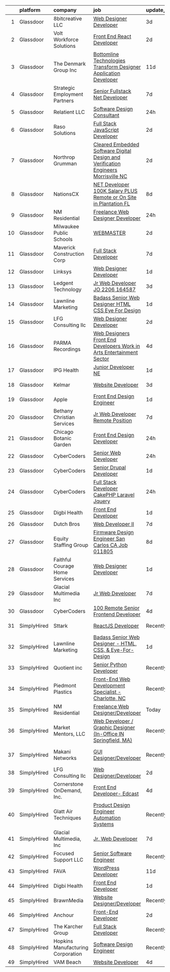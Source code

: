 

|    | platform    | company                           | job                                                                                                                                                                                                                                                                                                                                                                                                                                                                                                                                                                                                                                                                                                                                                                                                                                                                                                                                                                                                                                                                                                                                                                                                                                                                                                                                                                                                                               | update_time   | location            |
|---:|:------------|:----------------------------------|:----------------------------------------------------------------------------------------------------------------------------------------------------------------------------------------------------------------------------------------------------------------------------------------------------------------------------------------------------------------------------------------------------------------------------------------------------------------------------------------------------------------------------------------------------------------------------------------------------------------------------------------------------------------------------------------------------------------------------------------------------------------------------------------------------------------------------------------------------------------------------------------------------------------------------------------------------------------------------------------------------------------------------------------------------------------------------------------------------------------------------------------------------------------------------------------------------------------------------------------------------------------------------------------------------------------------------------------------------------------------------------------------------------------------------------|:--------------|:--------------------|
|  1 | Glassdoor   | 8bitcreative  LLC                 | [Web Designer Developer](https://www.glassdoor.com/partner/jobListing.htm?pos=102&ao=1110586&s=58&guid=000001817594f0af8b2a555d4ddc2342&src=GD_JOB_AD&t=SR&vt=w&ea=1&cs=1_b0f290c8&cb=1655535104528&jobListingId=1007940612302&cpc=9FE5D8D7282D4400&jrtk=3-0-1g5qp9s6nh7ju801-1g5qp9s723c3b000-3a91fe73578bfe32--6NYlbfkN0DUopTza8mgHBODVgXoaTVIBmD97acycYylDsCol1Z8ncl2IreNVul9mPEQqWn9Odk9kZYC3jFJyB3_K-edYHLC_0f0TZnF2qEAs--ywq01mcPGZmk6AD_5KB8ukD6sFFKjmLUfQ870BAeGUyk4ynUuz2_MlEAPq2Yxm0mBXarmvJTHjYupUpfPKd196EmaVJjZykiEz-UOUvtTgnwO1Zg0VMJHe9jMP9qWuR0CaG8uBuzWjJeL-Aa_G0dnzr2T77K-FXyR5duSMc0A9csBOseUKXJZW_MAu7Ao7wmfr_KEIRzFw5jBPCwFxgQy4eIpNR8Oa_jsU9Se_54GwlsEHmPWH7R_NIWEc6ZusoQ9dlvKIctqck0-7atXBSbb3_-nyFUt92P1lys57pP4HHhHdivmyp_OrvuaJKClUDgNY5xTKkXnGFTcVriFmGJV7b4CNfa0xTHQ0006LAU4GtUux98pY2Fv_F1dX_z1Eq4pi2lJ3g2aqLP-ZSekFwby6IZWzbYWyA3xf4jKEw%3D%3D)                                                                                                                                                                                                                                                                                                                                                                                                                                                                                                                                                     | 3d            | Milwaukee, WI       |
|  2 | Glassdoor   | Volt Workforce Solutions          | [Front End React Developer](https://www.glassdoor.com/partner/jobListing.htm?pos=119&ao=1110586&s=58&guid=000001817594f0af8b2a555d4ddc2342&src=GD_JOB_AD&t=SR&vt=w&ea=1&cs=1_788122e2&cb=1655535104531&jobListingId=1007942309931&cpc=C4A69CCDBB3B9599&jrtk=3-0-1g5qp9s6nh7ju801-1g5qp9s723c3b000-f7132016fceee990--6NYlbfkN0Dw5YS5k2p9urruc14icYN1MKKvJIN3Kd2XbyQRMSdz9Vq1-T5-D1XBTngNFaA8imZy6e7qrFJdDxYFXRiuxphFhTrTIQDCr3QdI2jpohisFESK66OoAH7W8ymNhr8viQpXSAur8TV7oT59kQ2DdKAEJ5oI4MrTv669jaUD1SasWM0NEoTs1t_PUDx7L_JwQmcIF-98gP3X4HmSLN37fxs4VNgTBw1_xuzKXRJcc5_32Lv-nhbqQAAcJEuXldrhq4xiQKZ71rZ0MXBgZsqScLoZcSroJxqrRtJwfJo25b7FphE6WfaBjPYjahhKHAT101uoGQD6sLARGgAMlVbS_sMWS4IU4zb4fl_VohAJQX1JSEltT3blYsO8IOr3UnHPcNHOzmyKQ3ZZVNYY9lrXCs5AfFEKjz87u9ExyOmrDZ_XrMcqhp4c0MBQgYQVDjlKzb9H_b8cRnDOFOJwFrj61Cl6l1uErDeROOPavTuXxxlZLe2nSUbqWzg8QDfegwHx1u3L65ch_-I6--Eg-v0l6VY0U0E61P04wd2fgx9rg02AagVFqYb0Ixs2cPTts6jP4IA%3D)                                                                                                                                                                                                                                                                                                                                                                                                                                                                                                | 2d            | Bothell, WA         |
|  3 | Glassdoor   | The Denmark Group  Inc            | [ Bottomline Technologies Transform Designer Application Developer ](https://www.glassdoor.com/partner/jobListing.htm?pos=101&ao=1110586&s=58&guid=000001817594f0af8b2a555d4ddc2342&src=GD_JOB_AD&t=SR&vt=w&ea=1&cs=1_7dea6598&cb=1655535104528&jobListingId=1007920677812&cpc=70E6D4E49C80165A&jrtk=3-0-1g5qp9s6nh7ju801-1g5qp9s723c3b000-c9509fc5d067a275--6NYlbfkN0CnvnrZV6i1JGX1yqycrBVKxG_QbmFGo1hJvaAPDrdCVTET5rWUgFWpZGgoZc06_HNnY7hdT5y1kDU_dzPnswIN34pdZNgNK1ilmmQcF4UlgBkJtOJXqS4SHehDpnMOgd-7-BM4x5-4Lwr_f_7lGtzLgqaA8CJxUoK7HXFt460O2Himc83l5I4fCMyIzzRDPz2lhP_Mg4N8KKy_0Ne6d92-pCp4ifjpM86-KjbtGB2Je73fP8oDgx0vw9KvTJ8BXIyow_6BV5TDFwcB4LH03ic950dd1xGnaNB88XquzHZzPuGkTW4-oNeaTUfd5FnF45OPqf7f3hgJnTRrqT2RPyvLbi-NvPzmega7HM__LA5i_YMLNVLPU0-_OXe3tbZ6SmFXwk5bi2fJk-xlOc8DFcTnV7e5mxjR4XVDH3ZqJXUNARTY3b9JzEnaYU-xFqa3ft_HQs41DIEIz6E1SuFLthewIE6l1ri9YsfIjmO9A-CGs5oFXg0uKHJoKsyeyTsP5epi3jzs3c0juN8KFlaVvzecOvtqjjb4PG6iF9lqIWXdhba3j6j7P58MGNBMOKOzcRw%3D)                                                                                                                                                                                                                                                                                                                                                                                                                                                       | 11d           | Remote              |
|  4 | Glassdoor   | Strategic Employment Partners     | [Senior Fullstack  Net Developer](https://www.glassdoor.com/partner/jobListing.htm?pos=108&ao=1110586&s=58&guid=000001817594f0af8b2a555d4ddc2342&src=GD_JOB_AD&t=SR&vt=w&ea=1&cs=1_808901b3&cb=1655535104529&jobListingId=1007932109580&cpc=853DEF62E69EE75B&jrtk=3-0-1g5qp9s6nh7ju801-1g5qp9s723c3b000-c36782258eef7748--6NYlbfkN0B-fTUegnOdPWDV05CiIhIi2qlOzw6WOcAKK9Y9LqNfmuNY1A0kBHRpIHZer5Lsr2yEesuItmG4PiDoSmT_VkB0aWsBn2slRN5kOozmjS22nImROoQhkqM0yypWkb0taiFb8wGj2fUjOELNGaFJGINIkPttTpA4Nq0jC8SlLH8GaBR153ZAwRg3zUtKKOxqOfIi9DXiXFeTRN0GMx0-8JvdvyxrMADRc0AImjtqcGYcZCxT0pUgX4sen9mRbvlUnL2vWI7-okDVcCngGvgcDckQ-RWP_sZthwmkLHm_sNw133QKaOmdyTqclJj0WR3UC7r0uN0kGfgvi3RUKsWFIx5w2riI4ZDZxvpfvEBPpoka69KVy0oiZWhUfxzO9VXsCIGf8lyEYRdhRIw4IAy2TYjvd5Kq1rME-Ssegf6b25cYB_9sR4cqmKmTyONbm03kAqlW-EtqfKNkancpC8k9Xvc9NYvm1LBfma4_p3go2Hi5Gsn8pn_3---JhmckxNEtnhwgHfsx-OwTiJ2UcGYElyQC)                                                                                                                                                                                                                                                                                                                                                                                                                                                                                                                                        | 7d            | Remote              |
|  5 | Glassdoor   | Relatient LLC                     | [Software Design Consultant](https://www.glassdoor.com/partner/jobListing.htm?pos=114&ao=1110586&s=58&guid=000001817594f0af8b2a555d4ddc2342&src=GD_JOB_AD&t=SR&vt=w&cs=1_66282a8e&cb=1655535104530&jobListingId=1007947534138&cpc=C19BE7EA145E205E&jrtk=3-0-1g5qp9s6nh7ju801-1g5qp9s723c3b000-e3ed5ad4fe6015e1--6NYlbfkN0D0ff9e8Lfwlpl5zGbQmpn59AL71QmFd7VKOAnfyjZzp5sdngV8WPgYe0dov1m7Y2m7K2VqkiNoegHZNZj6lMkQeAQsIw25GMBTc6-G7qAWcCbu96nbKyKtkznXdG6mvkiw3pWlSFW6nwlkzO0-cNDOiOWhsY8T85mnwnlZZrTplYuIc9NfnXEgSR1oB1XWTGuXAKRxfi2q8cEuYu17WkU2Kau_ZKdyd34gQ9eS03Ku5h5gcbwi1b3olkT8wipehzZEowlj9ef9-NTlB9bIiNMNY6gsIf3jFP4vIbMj-zN95Teilyr6mQTrQqmgNbIYOVYSsHKMgBw7PBptX9wS0Dbaf8eYyuE5AhqFMjtph-zkk4r9pqrTDk0I8fZByW1-E-7Hq_A0gKNuMTN52zTMPi75_mQh2ooL5-bHOVZUiwxuSWFWEcO9QefBJBYXCvd4IN3Oln3hXJhvhD8HgPYNatD1D1zkqwUT1Ohx8ebZHWDJtg%3D%3D)                                                                                                                                                                                                                                                                                                                                                                                                                                                                                                                                                                                      | 24h           | Atlanta, GA         |
|  6 | Glassdoor   | Raso Solutions                    | [Full Stack JavaScript Developer](https://www.glassdoor.com/partner/jobListing.htm?pos=113&ao=1110586&s=58&guid=000001817594f0af8b2a555d4ddc2342&src=GD_JOB_AD&t=SR&vt=w&ea=1&cs=1_25d30c43&cb=1655535104530&jobListingId=1007943422827&cpc=155EB9D5185558AF&jrtk=3-0-1g5qp9s6nh7ju801-1g5qp9s723c3b000-6a006b8bd4a59524--6NYlbfkN0CGJD2KOpOLSW0rFti_-xCM211qrXVOP9zt3rlEeps0AakStsJGoO5hJkVqViOIyJ3SjOBfCMVCOYxckSnnMrJ9eCGN8teZECS0Jis9w7O_qucFLPFvSFX0iYOyCUHplK2GF9Hg6KlObtkY27rl-3n3P-qGngOtn-woUl1UjzRtHwVGyWEx605EW3bTDtseNoQN3oLCeOd0QKn1gQliMtDddvoUeAS3hOeIwQ0crbKIhc305TQ7yI17ds7lEKvntwiEOQ2-xXPqhkmmOOW4aoi_LWOSOrEL03RGTlxT3RJA3w_xv8TlgiJUQFCNTBnJAui24QiP_TLTc4YcoUak0oqTkH3IFl11atWYVxQs6-lrWR1l3ecms-oMrTgk3FIaL9BLmtnSQd6CoQnPV51036o1vRXZlYRt5SkU0QkPWsK-P7hAiPxz12mUiL0xrnXK0YCZTPDDhHcxQVk_1ZCotHbPueVQrCqKubJt2nLNwUw10spbonW4X_shB8CljtiwVl3TLvr7m5qSXw%3D%3D)                                                                                                                                                                                                                                                                                                                                                                                                                                                                                                                                            | 2d            | Remote              |
|  7 | Glassdoor   | Northrop Grumman                  | [Cleared Embedded Software  Digital Design and Verification Engineers  Morrisville  NC](https://www.glassdoor.com/partner/jobListing.htm?pos=109&ao=1110586&s=58&guid=000001817594f0af8b2a555d4ddc2342&src=GD_JOB_AD&t=SR&vt=w&cs=1_7146be27&cb=1655535104529&jobListingId=1007942055190&cpc=A65DF3A704A48F9B&jrtk=3-0-1g5qp9s6nh7ju801-1g5qp9s723c3b000-582ac9d82ff18265--6NYlbfkN0DPf8Tf_oakpB62WadId2dzQiWExtALTi0lpCM--zHBL1trAzPQuAwgyDf_-NiZch10Khgou8-CuwcJvn_Ys6Iw35mHkepRGmbuF75BSX0PZH1QF7ZtU1c1w4ycNf-Ci0CqU3mIean00PODGjFKm043wpnT1S0XIzbzWDPreJP1KvV1HNj5-OjXJO51-uTOIDktkXYSuyHLAID_6lKbGURQo0esPTce3cwyo-SRnpygbziGAYoRbmexiaO6GfmSImigykYtQh7uQywmGHyp8lRnYxvuY7i5aYPlSq-Rsd_FnOmkaarx9wGKbOkUFrI0AKNi0DjjdRcK3Nw5t-3qR4MHpZkOXdZsrgh4oyGt2nTRdy6iSQkhgH-otekTg72QG-W-LJ6jVo03qcn0ZUTtg_WuGResCq7nGIS3GQxezp7KPms8knoQ4CmH-EdQbYZQ5bngKVkX32_0_kPS-gUxgw4IWzzPV5iTSK4tsTg9QxjlDraldmB-lPHRwAuyTJz4UEQW4nDaJ0_2YJjSab-Ep78Y7B3zQM6oYes0QpvQekqVHcZkK0db5Tt40Lp-gbOq9EA16b_XvayTUajD1ydgqSTiJ9x1BzUHg_yESigg-idJ5VpIB99OK2gFynRyaGiq8nJdNmWyrwhPRDOJ9SKvUw4Czwpd61xQwZ8RjYV74TEUF1jZtu_WAD4HK7Af5en1cpPVL7-xYeFp9EqYLvfEtuvpz2C1kVWxROhsNH1auio6F3QE1Ln2nKnTXKT9M06DvJou1DJIKZQ28ZLLAOZsA2J8_v7ILQsk8vcmmTk5y97NPOxNPAR6h_oZBlhtCcr_aYB_M1RFpGGCrpMLG26mA4eR9bPJG6JB1vPtu2gYVqZW6auT4UjsiUfyv-Xw6cvM23Wm0Tjx9t3_q3uMkSQDdbZCefTNG7gkyWY%3D)                                                                         | 2d            | Morrisville, NC     |
|  8 | Glassdoor   | NationsCX                         | [ NET Developer   100K Salary PLUS   Remote or On Site in Plantation  FL](https://www.glassdoor.com/partner/jobListing.htm?pos=106&ao=1110586&s=58&guid=000001817594f0af8b2a555d4ddc2342&src=GD_JOB_AD&t=SR&vt=w&ea=1&cs=1_9a3fd25c&cb=1655535104529&jobListingId=1007929127742&cpc=59DEFF8D475298C3&jrtk=3-0-1g5qp9s6nh7ju801-1g5qp9s723c3b000-88bb76b369d2f1e2--6NYlbfkN0DKnvRsy2n1DsT8ThRSlScr0tDLMobtWYrLF43i7n0zcRp4XdWVtD7KO7MkJ5J5htDnOOTHSwC-aNpQ0A7f00UXCr2ZfxNxR8yya8DoaFbB0MeFZdTThfM1Qw379n_u3Q1K7jCoSEyU0IG7d3CVJ_UxosDtDQROL3ojJ3cm3Xx8WB7Mr-ycfSTqmKGLvibBUT_C2aN7GDf33f_YTkZMMejvP4U1twnYxqmDvV65e4xcvgc672mUUYyPsWTEs__Q6ZjWhO4EKfaxKMbCdD7rTcCcOykVY4IbN-gcBN3CadYHPiQI3O77TUyRthWao5aiihVzqnlFVHf38eA7lmJf_sGgPUXE0D9MRRy7Jzplc9kk4S_CHW5XCNeU9ZoTFFMWH8Z5Whbusb-8KAt4H3fRYgPdmmMapF9R08MQztWf58FkgT9KO_YAH2dxPDRwEo0gOio_n7Sd3_RAEQ_HSW3v5Q_3pvAuHrgEgRwHTUlLAEKzVmAZpekD87fxzKHH0ZLlkcgHg1MXTfORnJ6YQTnriIqgnh8RZ88hd1LGrgk4_iNpBuI703epLVEa)                                                                                                                                                                                                                                                                                                                                                                                                                                                                | 8d            | Fort Lauderdale, FL |
|  9 | Glassdoor   | NM Residential                    | [Freelance Web Designer Developer](https://www.glassdoor.com/partner/jobListing.htm?pos=129&ao=1136043&s=58&guid=000001817594f0af8b2a555d4ddc2342&src=GD_JOB_AD&t=SR&vt=w&ea=1&cs=1_b1ba99ee&cb=1655535104531&jobListingId=1007947648626&jrtk=3-0-1g5qp9s6nh7ju801-1g5qp9s723c3b000-4493382817f89014-)                                                                                                                                                                                                                                                                                                                                                                                                                                                                                                                                                                                                                                                                                                                                                                                                                                                                                                                                                                                                                                                                                                                            | 24h           | Maitland, FL        |
| 10 | Glassdoor   | Milwaukee Public Schools          | [WEBMASTER](https://www.glassdoor.com/partner/jobListing.htm?pos=104&ao=1110586&s=58&guid=000001817594f0af8b2a555d4ddc2342&src=GD_JOB_AD&t=SR&vt=w&ea=1&cs=1_44655831&cb=1655535104528&jobListingId=1007942084564&cpc=AF1E4A3695F490BE&jrtk=3-0-1g5qp9s6nh7ju801-1g5qp9s723c3b000-5d61ff3fe05136a3--6NYlbfkN0B-1gesSuP4SarRAYtgz5HkGKPGzFkAyh1NkcdlIWkJ0IQ6xtEMWVdlshU776-BTBj3nU9btpMWUoaNsywHB0RIRw0B37P4wRL10EWLZ0BQy0pHE0YryTPYqKE4VOX1ET6jcu7132SqrCavfvwQQLNb3y8LzVfY3xJIzCtqal3ZIOsTrY3RVOABlyDqP3KFVCoF4mE2DwmSf0bwoD80X41K7LKK2dYsePSfDdAdA24h38SuGiAzpFMRKORZdmlWaBQCcHuRvpvgz6qthWBTLOGn17pech_c9gw0cffQC9gYdxJV-qzl-SbW3sT2GqnO8X1dTe49rCFIem4b_Hlo8_6N7_PzaXPXacsygYJanAhj_hRAgRswf87wuslOHYLHVLC1W6RRAAy7GLPtqQYJM8UoOI2Pznl5Vf-_s6bCA0xLsykhclmppXIXRhVP8vQu9dvD2Eho6hPWHMbO0Y1ZblJq-IuqBUQkPxOKGCne8ZoSPOEJb1pIGWdXh7f7hZn-1nEmVvVFkuewAQ%3D%3D)                                                                                                                                                                                                                                                                                                                                                                                                                                                                                                                                                                  | 2d            | Milwaukee, WI       |
| 11 | Glassdoor   | Maverick Construction Corp        | [Full Stack Developer](https://www.glassdoor.com/partner/jobListing.htm?pos=120&ao=1110586&s=58&guid=000001817594f0af8b2a555d4ddc2342&src=GD_JOB_AD&t=SR&vt=w&ea=1&cs=1_70374a8d&cb=1655535104531&jobListingId=1007932141575&cpc=444700D72F2ECBCE&jrtk=3-0-1g5qp9s6nh7ju801-1g5qp9s723c3b000-72c2bee16e9352e1--6NYlbfkN0D0ff9e8Lfwlpl5zGbQmpn59AL71QmFd7VKOAnfyjZzp5sdngV8WPgYe0dov1m7Y2mtG0m7epzmwN1abjmbL7S9lLI1KGXxQH3XaZWvbxXHebUAGvfv4AoPFKPmdFP8KlC7lLdg-hEXPV6HWZUxNopoIraKk3Bz9JaEUCtDn6jMKKzyX1LyxZer0ah2BrrgU7I2hhZFcQOyz5ZOAfYsLoqijpEGLNPzDD9G_JmIgvDnNBl83Rmm7suNaBRGn5Gyh_GNwavHuQuekjdXzA_MIfLeCZlf74TBTyc1ZaM45LSWV-Z86yR7WV0LSB4MlQYTK4Wl8RnwZcFb3bhc24TT4M0Gh6JNBmPUNHOaPJDSNWVu83HoxQk7Hr91oGQwddI2F3v2DIfcFQiLwQTbC6kz4MHwTVlQMVNzMoYYVX_SwTde1_938yV5T18sOrU_C6huTAUCuvO59BaS-ZlGehQ3v-Q2qUF9JI0V1NjtBuIfd9xlwg%3D%3D)                                                                                                                                                                                                                                                                                                                                                                                                                                                                                                                                                                                       | 7d            | Boston, MA          |
| 12 | Glassdoor   | Linksys                           | [Web Designer Developer](https://www.glassdoor.com/partner/jobListing.htm?pos=126&ao=1136043&s=58&guid=000001817594f0af8b2a555d4ddc2342&src=GD_JOB_AD&t=SR&vt=w&ea=1&cs=1_cf2404d2&cb=1655535104531&jobListingId=1007944722898&jrtk=3-0-1g5qp9s6nh7ju801-1g5qp9s723c3b000-aee2d250a8054052-)                                                                                                                                                                                                                                                                                                                                                                                                                                                                                                                                                                                                                                                                                                                                                                                                                                                                                                                                                                                                                                                                                                                                      | 1d            | Remote              |
| 13 | Glassdoor   | Ledgent Technology                | [Jr  Web Developer  JO 2206 164587 ](https://www.glassdoor.com/partner/jobListing.htm?pos=112&ao=1110586&s=58&guid=000001817594f0af8b2a555d4ddc2342&src=GD_JOB_AD&t=SR&vt=w&cs=1_93432e8c&cb=1655535104529&jobListingId=1007939704161&cpc=FB7E4A1762AE5BEC&jrtk=3-0-1g5qp9s6nh7ju801-1g5qp9s723c3b000-145bcbc9936b2581--6NYlbfkN0BhfrGGbcblirJ0_oD-V1jJ9SBvie1turFDKTAe6KCgNxcglQf_GDNs19Mxti6n_Sqr68PVAOuRfGvAxdvY4X1GgZOVzAOcPqagn-QvrInoCr0rXs6oTdVqsy7xiRaPyg-nNViKaA5Gohx8wkhuPvDMhSlQaDvj8Nc8wzkCJhEn7byMr2EFbtrne4-cmeZbtXdcJpMSbI_OzoblwrOr_9mkm6Efsz99IyG9WdQd_4P6Rbl-d87ckGSUmQR8hKTPZPuRVXDxf7wJ_wI98cbfVBA4bZa8EvEPRDDfYRWgqVXo5wE-GGOB3lQt6jY4Kxy4QTv0EqEsNq3Jo6b7f0jvOCcXoowlFtvHhMoYQ2ktKinh0QTnBzF0iI1_pedZ2aCvd9pEfBihfcmzTxHFvo14U1_ECa-M3RnjumhJN5Woo_nJP0FK4rHhgPRHve4VZtMnIS-u5xs9PvqT8zIrxado99-fybr5Zxz62gBIGTuE-bsl9v5gagrouENQPeInKZCRVWe9Va38hDhkwIkXzJ9SrIYGl0azNxyszwiISFyfXLtJTOwTV963Wm55MsME_4cchE2oFgYfrc5PZSM47ThDYlY26wcqvt8jXiSh4e7kQqV6XMp0psi7YzQ4ytM2P4pGMRu7_B_fkj-Zow%3D%3D)                                                                                                                                                                                                                                                                                                                                                                                                              | 3d            | Sacramento, CA      |
| 14 | Glassdoor   | Lawnline Marketing                | [Badass Senior Web Designer   HTML  CSS    Eye For Design](https://www.glassdoor.com/partner/jobListing.htm?pos=105&ao=1110586&s=58&guid=000001817594f0af8b2a555d4ddc2342&src=GD_JOB_AD&t=SR&vt=w&ea=1&cs=1_bf8cf0e3&cb=1655535104529&jobListingId=1007945270122&cpc=6A22310A23505C64&jrtk=3-0-1g5qp9s6nh7ju801-1g5qp9s723c3b000-c11d92ba87d007d7--6NYlbfkN0CSgGTbSPgM0xpgWRkp5SRTexU57Zk_6_bZ18eqb9d2QPonl4wyxnYYzZzlQX1INA05EVULwZuD-rw-yad887exhHL80ZF-6sCv590OQr2cj3ZF3-pMXOqi0CfpHb4cS6sIfTWaJDnbeVN6g9oZH4Sc_gMnT8ZNkGUcR0rk47uFGVNZvWApXP8wh5IUZdNkTFi41Q0jc7Oq3nMBakxdPn_PczCP7rFoni-13F1GQfqe4egOT5LGLzGCakm-8XhOWQpKcPMYL3MEAU2oQZ6cjP2ms0tR2F8nUK18pHOl4QyyQy42Rf8AeS0EkHyQnf04NNQakjMnhq_AXPwh2GRAAfyNW2rqtEAVlYnb37Xty0-hSI6iWAyqA-LyOP_luLKZy8z5UbrtCK_LiB29t4SZ-J2DqKleXrYhff6Z4orSzot9qtYqHpHuHbPESozyrgjc1TcKl-vkPUpUX0pQVVC139G46fDEKGZa0RLJvkFkCBWp3hR1WneWr33zcaP116-jO10RDMe8VfgKbbZ-wN0i9dLKPVRi5U7oiys%3D)                                                                                                                                                                                                                                                                                                                                                                                                                                                                                                 | 1d            | Tampa, FL           |
| 15 | Glassdoor   | LFG Consulting llc                | [Web Designer Developer](https://www.glassdoor.com/partner/jobListing.htm?pos=130&ao=1136043&s=58&guid=000001817594f0af8b2a555d4ddc2342&src=GD_JOB_AD&t=SR&vt=w&ea=1&cs=1_8377d014&cb=1655535104531&jobListingId=1007943482242&jrtk=3-0-1g5qp9s6nh7ju801-1g5qp9s723c3b000-f4174e02a472b5df-)                                                                                                                                                                                                                                                                                                                                                                                                                                                                                                                                                                                                                                                                                                                                                                                                                                                                                                                                                                                                                                                                                                                                      | 2d            | Remote              |
| 16 | Glassdoor   | PARMA Recordings                  | [Web Designers Front End Developers   Work in Arts   Entertainment Sector](https://www.glassdoor.com/partner/jobListing.htm?pos=110&ao=1110586&s=58&guid=000001817594f0af8b2a555d4ddc2342&src=GD_JOB_AD&t=SR&vt=w&ea=1&cs=1_a03fd6a2&cb=1655535104530&jobListingId=1007936127371&cpc=2CAED5C921A5F994&jrtk=3-0-1g5qp9s6nh7ju801-1g5qp9s723c3b000-e9a97b03e154af19--6NYlbfkN0BMd6i3W3qmAtDke4ZitYLMBEMpVvOQU_aO9JUqgRRkg0YiWr3O3EY-kQ_OnwYZe1kEGbPykYfxN0SPjhNNf6ok3NSl-efremPdl_yE9Oxlai6wWmpYxgSooe-BCUgqWHH54-yszYlnQl4scJjmMMVq60-GBGS04NWaZxcJlVN02CRrUisv2CDACHWLvk34R4d_iUi2kAmYo4nEfINmOdSdJa7SdTWH2fXrCzWzBWHggA6F3cgRzRTeK3w1olbD1XtXnc65x_Igs-_3NIYtfVBc039d-UQDcgg5by0p_mZ8Z3vkWp7BtaSXInuHG2ysXCi9zgc6gnTbBJaW30t-4rEMRZDkf2FgGazxQl8aIfBGSSoouOgFgQJ8EfslZ0Sa8S8i-x5qbN6PlsqMDL4xAaHlzgV9VgbUiysJMyAkMHUhzxY-hIHXhVAA7nf7kg4HqluwjFIMxwIoAa1733q1Icaq5AqzVuNIhuAfPwqRwQe7iam3_EMyXAFpFzWoA57xyYSwzEMOdRtOSMwbXI9EuxvKfdxYO42A43QtDHoJu1iu7g%3D%3D)                                                                                                                                                                                                                                                                                                                                                                                                                                                                   | 4d            | Remote              |
| 17 | Glassdoor   | IPG Health                        | [Junior Developer NE](https://www.glassdoor.com/partner/jobListing.htm?pos=123&ao=1136043&s=58&guid=000001817594f0af8b2a555d4ddc2342&src=GD_JOB_AD&t=SR&vt=w&cs=1_7393d9b0&cb=1655535104531&jobListingId=1007945211791&jrtk=3-0-1g5qp9s6nh7ju801-1g5qp9s723c3b000-1e525ddce884e9dc-)                                                                                                                                                                                                                                                                                                                                                                                                                                                                                                                                                                                                                                                                                                                                                                                                                                                                                                                                                                                                                                                                                                                                              | 1d            | New York, NY        |
| 18 | Glassdoor   | Kelmar                            | [Website Developer](https://www.glassdoor.com/partner/jobListing.htm?pos=117&ao=1110586&s=58&guid=000001817594f0af8b2a555d4ddc2342&src=GD_JOB_AD&t=SR&vt=w&cs=1_384226f3&cb=1655535104530&jobListingId=1007938875686&cpc=42BEC95245890617&jrtk=3-0-1g5qp9s6nh7ju801-1g5qp9s723c3b000-1a7d5ec629fb9bfe--6NYlbfkN0D0ff9e8Lfwlpl5zGbQmpn59AL71QmFd7VKOAnfyjZzp5sdngV8WPgYe0dov1m7Y2maibeqyK0toNRlp5G7jomnf8vw1xHm-WpOOYBX3aPJBSYgwzTw_XT-W4it1MIeR9J-QpLgUgjdQeOfJwf2zo7En5EvH0pd14S6Oz5T8EV4RsWIZ_ukOVVTp8YcfC6LfF-J4d5A-JybbNhSTh1T42Dpcu5lES5U-1BCfamksazeHoVzY0DKw-WTO-q-h52-UIENkXRrv-Fy1OuHO49NPdgeor2iAfYspg47fcI5i2AsKFHk6HSs39Xr2fdvhNvsBc9dsdEcVY2dWOT44C5Py-r2ZIm1pzg2hTZtLkE6ZmdaabKuFRs5dLdkrFkuNcjS10lKCRI5vqLQtN2ACVT7hqPeLCLRxesR7-xHjKSIJ03dvlEpeaogmJihUeAW5kN6m4WglStSeBDvDazhz16M1ZikspKO_haTvRRmyhiUoOEGIg%3D%3D)                                                                                                                                                                                                                                                                                                                                                                                                                                                                                                                                                                                               | 3d            | Wakefield, MA       |
| 19 | Glassdoor   | Apple                             | [Front End Design Engineer](https://www.glassdoor.com/partner/jobListing.htm?pos=103&ao=1110586&s=58&guid=000001817594f0af8b2a555d4ddc2342&src=GD_JOB_AD&t=SR&vt=w&cs=1_34b05e08&cb=1655535104528&jobListingId=1007946396396&cpc=3DB599BF2F4828F0&jrtk=3-0-1g5qp9s6nh7ju801-1g5qp9s723c3b000-591b50aaa0ef500f--6NYlbfkN0BvKrLyj5gPmtZO9T8euul8TCxuuKNOtzRJOomxnwSEodTz2Bc-sPZlMlNbJQ5kKAseje3z4BsehEgfthFJ8o5-1EdyMPTR5oWHu7Hrm7P1zmxqsDowQ5AQNgyb4tFwcuCrJi678PHy2-64LACoPb5Pwn5AUwPsT24LQMicj-g1asR6Y_mZ-0jkbdqrr5brLQbnez9A4TryfmQITxsbaZQmOH9KRH_q2was24wjziaGGKCxwsdgX0KAoeV9dCkbQhqUxkk4JYHR6Fig1d4rRU0lZ_DH1J_Gz7EXFIR-Mn6ovMXnR9-8UWLjMtF_6VlauZ6zuDnzoTFYfQtD0tOic3aodT0kpohAcRKUHT_y17w4wvgteqyCCcBp8dZg4fi-10cFmvrkttrqV7jfhVXSDWNpu0XdbMW6dhEdPh_9Ad21ibpL2bslD4gDjLHbyal0AssAmsIdpsua51VYn1ew8NQcvvlKCTdPr_dUtFwIkYPx9OgZozDO8BA-Q5IwANhNC3rGw-KNc7pEsy38tMknzhkXTsrXpgtFlES36eq4Dp8grMp-hAQlIDFeZc53SIggJ3AEQodYgwFUOhoEXURLhR3uxkV_fSPCMNFtpFCfGy_cMPGyf7iFGxS4UlrfIA8E6ivrha8HJj67nwkKuLQ0IejbCyiMRk10rMiy1cgdUVr0vkIIiOZqMSPisbn8RYm4HGSYUtjrWZW8DhnHqkU6efFvjsYo8fgVzI2WW08ULl_1rWi_SvyjNHQQIPkiyaH5J0R8Gtav5x50Om4plwYrsuJGmnJbEFLY9_kuilxWZUQtJpVPY4GuvR-4wpLsCoX4kpCaBzemXHczTBKRzjn5QHBrzVL28NEL8ZMNtigNeCTViX_ODrFfOCsMKfwcghXxcTOyAT4UGrT3WNpRGoJBEOjbMweMoRL9zmuoDnOun80cq0vUlHbSG3aPq37QI5KI5AvMzrGLPaZ4AKh7cAsWiSFX)                                                                                   | 1d            | Beaverton, OR       |
| 20 | Glassdoor   | Bethany Christian Services        | [Jr  Web Developer   Remote Position](https://www.glassdoor.com/partner/jobListing.htm?pos=122&ao=1136043&s=58&guid=000001817594f0af8b2a555d4ddc2342&src=GD_JOB_AD&t=SR&vt=w&cs=1_28cc846f&cb=1655535104531&jobListingId=1007932508591&jrtk=3-0-1g5qp9s6nh7ju801-1g5qp9s723c3b000-32738ead98636ba7-)                                                                                                                                                                                                                                                                                                                                                                                                                                                                                                                                                                                                                                                                                                                                                                                                                                                                                                                                                                                                                                                                                                                              | 7d            | Remote              |
| 21 | Glassdoor   | Chicago Botanic Garden            | [Front End Design Developer](https://www.glassdoor.com/partner/jobListing.htm?pos=125&ao=1136043&s=58&guid=000001817594f0af8b2a555d4ddc2342&src=GD_JOB_AD&t=SR&vt=w&cs=1_6e4b49da&cb=1655535104531&jobListingId=1007948332080&jrtk=3-0-1g5qp9s6nh7ju801-1g5qp9s723c3b000-d622c39187d6d04c-)                                                                                                                                                                                                                                                                                                                                                                                                                                                                                                                                                                                                                                                                                                                                                                                                                                                                                                                                                                                                                                                                                                                                       | 24h           | Glencoe, IL         |
| 22 | Glassdoor   | CyberCoders                       | [Senior Web Developer](https://www.glassdoor.com/partner/jobListing.htm?pos=111&ao=1110586&s=58&guid=000001817594f0af8b2a555d4ddc2342&src=GD_JOB_AD&t=SR&vt=w&cs=1_9d17e7dc&cb=1655535104529&jobListingId=1007947272168&cpc=1CBFC3E34E2A31FF&jrtk=3-0-1g5qp9s6nh7ju801-1g5qp9s723c3b000-75dc479fbea2de5a--6NYlbfkN0CpFJQzrgRR8WqXWK1qKKEqALWJw739KlKqr2H-MSI4eoBlI4EFrmor2FYZMP3muM1wdx6A6dm3JWAowcI5zxJyV9TGDV6phIgoovRIy4CJH4VnRA7R_oM_VCbQ_J_u2jzfGqaQD-tqU7fNsHinXsvbTviJRofiaX1M0NfnNzCx3ldSCm6H5RxymJG8miWDS6ahCSYI1BVdukjThVAtGeiJy01VtuXEU3NCB4PjbyuIZSWks3m7wAO4SuvIuDJ_NeJU2D6jgpdc6i8PVeF79WDWLL5M6Beb90iIGjETl8TyTRsPdVldzZLDh_EisoPqfZbjm-yUtguZbCqekzFi5Tsl5ti4LgWC-uWL6U9Ssz0io5837cUooXbtwWO7k1T9IHmXePX6Zm2qw1Tg9VAFtQeQKKlwXTea55ThbG8t_BW3n2-nzJb4e1JiI6iVTysLaTNq0a086wjr8Zbazpw_PO8wAIsvUQosvXieiF2GJVyRF1Ike317FH4PXFeB8zajsMT9CSnZ-FJp2NVeoQF8RlwyB0JzbaKThwonwFqx0iR-8oV-itp59Mbkl749SdtPn5PWjZFMP9nJxgqUlWU4gumdPPqhL1ePtTtbbm7QjFs-J_oubxCIUSNYy4boTnf5m1Hk4hxcfnBynSBFsP87sfg_xFkKMQ3VKJz3lHdauMLFRS-8pxH34wfqOw-mnLB1Nz7Zc9xs7ulECHN4oZIcluEmHnAoLzRlFvXwfWH8Vd1hzxkNHwIRc9lZ-YuPb8MYSDKHb7mSRi9JYPeTyiBW0ymyL0LhxPcLCJwPfyCVhGSAxXFAnuoGRb3lpYnij52xBD6w2yTVA_SXS0T65fm4AsgL_E5ZY8FlDb4xWafNt5gyiEBMME_lRzcIuOplf6Lsm8sBlfOrXJlGn3kf_L3kbS9ARdDRYwzg_0S4cc8snjQ1mzBouKUEqaHVSpquKn4zFAyGgl7VAczdtM_hMkkgXalp_paFyCD8lqI%3D)                                                                          | 24h           | Aurora, IL          |
| 23 | Glassdoor   | CyberCoders                       | [Senior Drupal Developer](https://www.glassdoor.com/partner/jobListing.htm?pos=118&ao=1110586&s=58&guid=000001817594f0af8b2a555d4ddc2342&src=GD_JOB_AD&t=SR&vt=w&cs=1_973964c5&cb=1655535104530&jobListingId=1007945391270&cpc=1CBFC3E34E2A31FF&jrtk=3-0-1g5qp9s6nh7ju801-1g5qp9s723c3b000-489d83b3c769b69c--6NYlbfkN0CpFJQzrgRR8WqXWK1qKKEqALWJw739KlKqr2H-MSI4eoBlI4EFrmor2FYZMP3muM1QRfrEi_SuoJKVENmsXAjRsfn_oBchMi0RMUzzp2qRjFyJzYyEY_opQ9Vtq5oZfW25LOrhu4MxhlOLc2VAS3-snK_xmPmBC6uBkfiWFBQ393JWqgN96NhOGMPa6m_wHmrS7p_maEe86wkcFlyg3Ga9r18inu7Dv2yKflF1kVttdB9NoIs_JcmFdomw2_aRpNFRwgcfDQpREgPQy-nKmJMEatIVPIasuWfzK4eK2_YGAK6kLXXNLUlP_JOUJIH7-U13WqHJ_Fu8BieBxas0Qojt2M4BXbYinD0X3V-Wd7nTvbrPs7wDcXavpqMOmkdPYnWx6C5UNmSqSt_LQ7lamFmQUEg_ecErpxEYbRDnVg3fdgAmPN-JYU3Gy75EjKQhWJEYsMUIVhcy3Omyk0YePjl79xaFJoeTyDPupRSrkb7_2JSztgh1hdCSdQ8sWJ6FdSCE2Ki5yKLVZ-hMZahRDFrOJzdhPJz2V5dkCf5TBpqjC5Fzq82zn7m_LHRziLngsKqF5fR0ufNwTiKeDDXUuxtQi5KpclOTT2WUSQqp1su_tukrpZtXzb4CaSSSKLDQKzXOeVhip_MCutwFcurHhOmjY32E8Ez_7gcr2yCCFy0u4jCccf6gJpKv16WDN-G1B-eo2PmLCl_aUi8isveBUPMcwyXklhDCZosbJFAnU2b8NU1dMd3JzmDEttep7JGNqhKCSi2phK5GajAhVhNA6F6fceMoe0EJ8ruC68G-ztl6b830Go7bw3nHfnU7tNG_eNvAh2PH26q3bVHnqHn0D6TRNqkoAyAsoGoa9dNz96JjXcfjfZsDmW9dD4OGazeudTpjecwiZENKI44b8oJfFoFRwhXs8TVdI3XSFFPyRbFks8uEER9YclSict4d-xoehsj0CxcBWfSu4qZIovd-JVvUbpD5Zg26jaE%3D)                                                                       | 1d            | Des Plaines, IL     |
| 24 | Glassdoor   | CyberCoders                       | [Full Stack Developer   CakePHP  Laravel  Jquery](https://www.glassdoor.com/partner/jobListing.htm?pos=115&ao=1110586&s=58&guid=000001817594f0af8b2a555d4ddc2342&src=GD_JOB_AD&t=SR&vt=w&cs=1_3a5da0a6&cb=1655535104530&jobListingId=1007947272579&cpc=FAE5E775D180B2FB&jrtk=3-0-1g5qp9s6nh7ju801-1g5qp9s723c3b000-8180eed1a827cb66--6NYlbfkN0CpFJQzrgRR8WqXWK1qKKEqALWJw739KlKqr2H-MSI4eoBlI4EFrmor2FYZMP3muM1wdx6A6dm3JcsSX3n6EtMdnw-xLu1gvQgztNqnOYYhDbn85cGfXrAuZCSoaQVTCWHd8OWh2SLFxjkyn2Kxe4bfC-8fyZ9NsYn34HJ8dCbJRGPzsT9X4HyJpOez9TXPsD23s5if2DfwfPPgIah77Pj7rLrzzzqA_CD2LiRhUetYXt3qHW_T9Kjww5xsAakuRu-Csl-VfEn-G6z8Lagy7wldSg4OiR6tpOcOMdRFs6CLoWtMRjiHQRjdTrVpGH0XT8THE1mk3ophhrCgPTJKIZkA9acZ3nVtxOqcfxAaXpaawwCGF7H3psOgi_U0POhWW7flbw6RBA1IGyQ-rzphyNgojglw681kJbI9Yp96pVBTsl50oE4JPYDyRyhkOWG67D8954FljsN5fVaAmM3Q6QoHSNPSnofcqTI-V84XKuccGO8iOcxibKAq-cRZ4JvUmUPj8c35qntSW9DSBqoFOFYfzoyd7XFajlL6m5Ll5IIbTPIujNTPvwC-HyuCmNbujwCsgn7jl8FcXQIw_u0dqIjdYUdhvqzFSL-TgbUMiY1MLd_WVXE8v7EaFFffsKi811MjYwcXBJsqwdDUMdKdQzuTsHCx9xiL6If4UrjN1hIV3rOELzUUtxSHX095Sywp7llxbe3oZ8hTn29R2_Me3jP3pFoV_VujlNGvR-W9UaalCk7ysTqzfCpWa5fDuVh9AZNdrvj5aGvJlVid1fs-aylA8-bHUziNMD_TVGvsJIBp1Xo1jq_d-jeqT2WCS7n70AAXOAREF1bPcCNuf3h3jveHZYEatx2ko-RcRRacvBjA-Bxb9tBd2t6V9U10EfFUjcjSCrHSTCs_bmnKhk9sd3W1m59EXBy9WYtevBDh_z-SKX4ar6bJ8JrFB6ybLXxJvx3uW2aAXSJEhjr0Am1L5RZn64AzLqxNFdiSMwAlIJncgjVr1MfxdiLlVRCVecTkoSdyWQTZHDH2Dw%3D%3D) | 24h           | Nashville, TN       |
| 25 | Glassdoor   | Digbi Health                      | [Front End Developer](https://www.glassdoor.com/partner/jobListing.htm?pos=127&ao=1136043&s=58&guid=000001817594f0af8b2a555d4ddc2342&src=GD_JOB_AD&t=SR&vt=w&cs=1_ca5750ce&cb=1655535104531&jobListingId=1007943932272&jrtk=3-0-1g5qp9s6nh7ju801-1g5qp9s723c3b000-d8fbc95afb61c124-)                                                                                                                                                                                                                                                                                                                                                                                                                                                                                                                                                                                                                                                                                                                                                                                                                                                                                                                                                                                                                                                                                                                                              | 1d            | Remote              |
| 26 | Glassdoor   | Dutch Bros                        | [Web Developer II](https://www.glassdoor.com/partner/jobListing.htm?pos=124&ao=1136043&s=58&guid=000001817594f0af8b2a555d4ddc2342&src=GD_JOB_AD&t=SR&vt=w&cs=1_150d4de1&cb=1655535104531&jobListingId=1007932227542&jrtk=3-0-1g5qp9s6nh7ju801-1g5qp9s723c3b000-b9d7740511227a60-)                                                                                                                                                                                                                                                                                                                                                                                                                                                                                                                                                                                                                                                                                                                                                                                                                                                                                                                                                                                                                                                                                                                                                 | 7d            | Oregon              |
| 27 | Glassdoor   | Equity Staffing Group             | [Firmware Design Engineer  San Carlos  CA  Job 011805 ](https://www.glassdoor.com/partner/jobListing.htm?pos=121&ao=1110586&s=58&guid=000001817594f0af8b2a555d4ddc2342&src=GD_JOB_AD&t=SR&vt=w&ea=1&cs=1_fa51b394&cb=1655535104531&jobListingId=1007929208788&cpc=3BA4CE39D5B5DEF5&jrtk=3-0-1g5qp9s6nh7ju801-1g5qp9s723c3b000-57e1a28f58a6a401--6NYlbfkN0C1yyJIapRlEdYOhDmVropYbNu6_NST9zaz4GWjsOuGwSr2S_wuxMSgMUxyoNOegNIN1ovF8ZPnLh8M7aZ-Chbaw6RTlL-SOQEQhXQU6mUBQbZ7_bGBD_5odl_URqtHr6MnfKEF2gIgNSF2tEsxq8uZruxc30RkDvWi2CjxLH2qjzcRAL0xFZtR3g9iaiY-InODUpkRrDOlGgboxZKjQHR5LjGstHwAotGc9I7N5tOkIahYS-bM_Skgdw9DmoFpdCSHZoETsakPpJsX4Mh1xgx_4aJR6wFhMBAHuP0gDVUFxb0di1UNd4K3XwiVL8RLDbCoiSOe-gUs53sSfOzNPjCK0SARE7w5piM1LZSssnj5HW34q8jwyY14HrDtXZGE7PQvT4qyMvDEsNqjEBHxJMMoRGcN5_FOPTuJxNH39dY4isnEBbpsbjhC-XNV2F4cbyI1T11jMOdN-LhfGrQngy9-UIfaUhY8ANllknmpa5aGbXLh77iZOwZBJsYnlXik6FSS067OKE1nuEgdEORXwXU3q-Iqea42eSxC5ki5n8hIjA%3D%3D)                                                                                                                                                                                                                                                                                                                                                                                                                                                                                      | 8d            | San Carlos, CA      |
| 28 | Glassdoor   | Faithful Courage Home Services    | [Web Designer Developer](https://www.glassdoor.com/partner/jobListing.htm?pos=128&ao=1136043&s=58&guid=000001817594f0af8b2a555d4ddc2342&src=GD_JOB_AD&t=SR&vt=w&ea=1&cs=1_9609c45e&cb=1655535104531&jobListingId=1007946366039&jrtk=3-0-1g5qp9s6nh7ju801-1g5qp9s723c3b000-19582ea2ebdec3eb-)                                                                                                                                                                                                                                                                                                                                                                                                                                                                                                                                                                                                                                                                                                                                                                                                                                                                                                                                                                                                                                                                                                                                      | 1d            | Terrell, TX         |
| 29 | Glassdoor   | Glacial Multimedia  Inc           | [Jr  Web Developer](https://www.glassdoor.com/partner/jobListing.htm?pos=107&ao=1110586&s=58&guid=000001817594f0af8b2a555d4ddc2342&src=GD_JOB_AD&t=SR&vt=w&ea=1&cs=1_bf8498e7&cb=1655535104529&jobListingId=1007931659080&cpc=4F748F1840550ABC&jrtk=3-0-1g5qp9s6nh7ju801-1g5qp9s723c3b000-5eae75f02dfc0729--6NYlbfkN0D3y_NHhxzlQYlxmZuYszDEj1XuQYAya5ls8CWyRR4MlJRIHMyQgDj8rq_060esx9nRkydJh7aHUZ-L71j3mSCjJflGkiRCYpHBoLitI8ZwuLwrQT_6G1BzZg_vApahsMa2Sq4JzypsuDoedCy9qJu46W7GvnzQJDLUSN7WNg0q9r_Djd7SexnF6zfuIbcqsb3Q8JZhD_23tt74SRGlDafpeWWJAaL4HH8_tmcQnpIYCZUfvVInnMOvlJg6bUDHGzQ3bEiTnkjG3JvQeuzkbwWFTf8rrpLrmDkJcdQyVD76iKgmd7lkxWWMoFag5OIjnOhNsyUsiPd55JA4fovFtgYEFaN37v-WCCtHPJBWSDmvBdi5T5RwoRtf0WMWGB6v4aiXI1i-hvUL072p9ONFIU27o4QtYn1KIe-CYgwc6F2bmQN3gsjDAXS0o2xf_y0DHhEK_N2D07LpuH5DRiGZTTDl9CIqDUPLcl3EOSUrGw4OU0JPFQtULaHh)                                                                                                                                                                                                                                                                                                                                                                                                                                                                                                                                                                                      | 7d            | Portland, ME        |
| 30 | Glassdoor   | CyberCoders                       | [100  Remote Senior Frontend Developer](https://www.glassdoor.com/partner/jobListing.htm?pos=116&ao=1110586&s=58&guid=000001817594f0af8b2a555d4ddc2342&src=GD_JOB_AD&t=SR&vt=w&cs=1_a9f23f1e&cb=1655535104530&jobListingId=1007936679180&cpc=FD1C1DA32C38CFA7&jrtk=3-0-1g5qp9s6nh7ju801-1g5qp9s723c3b000-7945977a745c0edb--6NYlbfkN0CpFJQzrgRR8WqXWK1qKKEqALWJw739KlKqr2H-MSI4eoBlI4EFrmor2FYZMP3muM0GIjPIolb3bqKbhoiUTPllPjEu5W5klj_1ZVyuZ9R7Zc_kUSuHsMaDx7TO6T7zipCSAxQr6rFIKXngwEYax_UpUInYL2mccK5A3Y5GZfkvLw1FS0erPNKnoVXUGoSnvz8CDAoN0KyStrwYMpDTWtHJDPQNOpbBFrw2vaQUQJ6lbmbe2KBquKT9hUnpKQHDzMw0d2Ic87KlwAVT1y1DbehjZ91cs3qFPxYaoCfc9TKWalqCTLG8wsrdpDjcBANzP-Cqs7x9SmpeplnQ3sEQ3Twg4jXh1eojL_NLNojU6RbgWLW5l1BVBkHayQpNfLFjIdq22fRIk_uGtBS0IsDM8t6VUF3YwMD92fSQvak5eNCW29DZv3KiJRVdogDJcxxsCGKCocreZcBj7CsFhICq9ivfaiyy9XW0XQ--04irOQ2S36ZFC_HCr2iEPVQ08aYNwQqO7g8KEvKp6zyZd5iy-oqg-I_g0AxfamfPlxmro1e-EDdzYoq6H07fTIJec57Zvk5LL9L8Pf4xRNpBmnQ3CfFJh2HHXI09WMGBq1rs-l_6mxN7aqb0TajDvcdINXiJqiF7Fpert-F_X5_5yQh5fa9yOxD_YSpU68Wi0_tRTPqnqW6hnxwVt7gRQBCCZ-LznuiwYt3OyMVMBLcms7I-sMRJKf3PoR2AiPjclrtbh9uo4OPzWRgNtPBnDnk26EMFp9p_T1xB28GddPI-j_BpRDOdQKsniT_F1m0TPBFvtcgzjNuYtOuxUYVW6x342ovUZjjAvJ-XE6L5eiw46UcFgIgEkETCx1BLmdOu2tR00u23ZJVIHbuMBGT8dEOyDpFvqR0TTpsx8XsZbL82s75E3ES0CtHceh4RI1yiigPhX4x1i44kfB0lbPLS4UcwzAus5gfKxw6mbfxU7oG6p1vgwqQTn9MWKV9gVIQ%3D)                                                         | 4d            | Los Angeles, CA     |
| 31 | SimplyHired | Sttark                            | [ReactJS Developer](https://www.simplyhired.com/job/oKWhX8klRo57KfYyJCn0ZI9lNQNg8PmTXZDx5GNUvE5zgTtpnlM0vg?q=design+developer)                                                                                                                                                                                                                                                                                                                                                                                                                                                                                                                                                                                                                                                                                                                                                                                                                                                                                                                                                                                                                                                                                                                                                                                                                                                                                                    | Recently      | Greenville, SC      |
| 32 | SimplyHired | Lawnline Marketing                | [Badass Senior Web Designer - HTML, CSS, & Eye-For-Design](https://www.simplyhired.com/job/UxoLrplsQKOSTutz5NvwnCmk6Mc7yFpbNqXjuYm_Qaj0S4trAF8LNQ?q=design+developer)                                                                                                                                                                                                                                                                                                                                                                                                                                                                                                                                                                                                                                                                                                                                                                                                                                                                                                                                                                                                                                                                                                                                                                                                                                                             | 1d            | Tampa, FL           |
| 33 | SimplyHired | Quotient inc                      | [Senior Python Developer](https://www.simplyhired.com/job/nwB1y9mxCWwGjBIOMj12v2RihCvHoALeoVNZgGXCzveJC9Xoaph5kQ?q=design+developer)                                                                                                                                                                                                                                                                                                                                                                                                                                                                                                                                                                                                                                                                                                                                                                                                                                                                                                                                                                                                                                                                                                                                                                                                                                                                                              | Recently      | Bethesda, MD        |
| 34 | SimplyHired | Piedmont Plastics                 | [Front-End Web Development Specialist - Charlotte, NC](https://www.simplyhired.com/job/puGR9dPSBhy7ioI2V9eUNXxatJn7aHUtRPOv1P0KxovbLCcxd93c5g?q=design+developer)                                                                                                                                                                                                                                                                                                                                                                                                                                                                                                                                                                                                                                                                                                                                                                                                                                                                                                                                                                                                                                                                                                                                                                                                                                                                 | Recently      | Charlotte, NC       |
| 35 | SimplyHired | NM Residential                    | [Freelance Web Designer/Developer](https://www.simplyhired.com/job/kQIVhnZNMdP9DorJkyfxgiDdUDWKLEx-rh7l8YCMCfrnto_O34tT8A?q=design+developer)                                                                                                                                                                                                                                                                                                                                                                                                                                                                                                                                                                                                                                                                                                                                                                                                                                                                                                                                                                                                                                                                                                                                                                                                                                                                                     | Today         | Maitland, FL        |
| 36 | SimplyHired | Market Mentors, LLC               | [Web Developer / Graphic Designer (In-Office IN Springfield, MA)](https://www.simplyhired.com/job/6kf3uuwQ1EOl7Fl3dSxs72FKsBasyP0W-R29HngWXbHTwb_VXh3XfA?q=design+developer)                                                                                                                                                                                                                                                                                                                                                                                                                                                                                                                                                                                                                                                                                                                                                                                                                                                                                                                                                                                                                                                                                                                                                                                                                                                      | Recently      | Springfield, MA     |
| 37 | SimplyHired | Makani Networks                   | [GUI Designer/Developer](https://www.simplyhired.com/job/vqCwz-7L1WiyQ3Q99E-Qq9M4YBsfkUyBVLQJ_Zdxo65ltF5kn2xkkQ?q=design+developer)                                                                                                                                                                                                                                                                                                                                                                                                                                                                                                                                                                                                                                                                                                                                                                                                                                                                                                                                                                                                                                                                                                                                                                                                                                                                                               | Recently      | San Francisco, CA   |
| 38 | SimplyHired | LFG Consulting llc                | [Web Designer/Developer](https://www.simplyhired.com/job/PmYRbs2vjZD9_MaO7ABOriHP0b6UibcNBigiJjW74tGF2hk48E4kQw?q=design+developer)                                                                                                                                                                                                                                                                                                                                                                                                                                                                                                                                                                                                                                                                                                                                                                                                                                                                                                                                                                                                                                                                                                                                                                                                                                                                                               | 2d            | Remote              |
| 39 | SimplyHired | Cornerstone OnDemand, Inc.        | [Front End Developer- Edcast](https://www.simplyhired.com/job/-idc32-YmOXmvMX2gIlOGwm7838xlPa7WOr6cnMClmwLwYVxSd0VAQ?q=design+developer)                                                                                                                                                                                                                                                                                                                                                                                                                                                                                                                                                                                                                                                                                                                                                                                                                                                                                                                                                                                                                                                                                                                                                                                                                                                                                          | 4d            | United States       |
| 40 | SimplyHired | Glatt Air Techniques              | [Product Design Engineer Automation Systems](https://www.simplyhired.com/job/CO4072qJKi5qqAVOYnG70QqF-nIjki_E6BVfNIYNiWJtvCBG4dP8sA?q=design+developer)                                                                                                                                                                                                                                                                                                                                                                                                                                                                                                                                                                                                                                                                                                                                                                                                                                                                                                                                                                                                                                                                                                                                                                                                                                                                           | Recently      | Ramsey, NJ          |
| 41 | SimplyHired | Glacial Multimedia, Inc           | [Jr. Web Developer](https://www.simplyhired.com/job/kJAdI2X9Ahx_-PfZOl0S-mRCt_L5b1ZdFjrxRpOXPdWaDYoiD44isw?q=design+developer)                                                                                                                                                                                                                                                                                                                                                                                                                                                                                                                                                                                                                                                                                                                                                                                                                                                                                                                                                                                                                                                                                                                                                                                                                                                                                                    | 7d            | Portland, ME        |
| 42 | SimplyHired | Focused Support LLC               | [Senior Software Engineer](https://www.simplyhired.com/job/Oy0JyfBQrB7idC_QUoj5aAz6aJQW662K8w3ejBmFrAgNpb4GXoJB0w?q=design+developer)                                                                                                                                                                                                                                                                                                                                                                                                                                                                                                                                                                                                                                                                                                                                                                                                                                                                                                                                                                                                                                                                                                                                                                                                                                                                                             | Recently      | Logan, UT           |
| 43 | SimplyHired | FAVA                              | [WordPress Developer](https://www.simplyhired.com/job/nyNVWr1hywdLU2-h_0pTy4T-AuUMn9pIN3NjTsAg1oLvu4j84XBnrg?q=design+developer)                                                                                                                                                                                                                                                                                                                                                                                                                                                                                                                                                                                                                                                                                                                                                                                                                                                                                                                                                                                                                                                                                                                                                                                                                                                                                                  | 11d           | Remote              |
| 44 | SimplyHired | Digbi Health                      | [Front End Developer](https://www.simplyhired.com/job/LTy4dBfbE32XshpOWp5D3jOLwaEmsdOtsb9zoOpHWM9GejdlpZHLTA?q=design+developer)                                                                                                                                                                                                                                                                                                                                                                                                                                                                                                                                                                                                                                                                                                                                                                                                                                                                                                                                                                                                                                                                                                                                                                                                                                                                                                  | 1d            | Remote              |
| 45 | SimplyHired | BrawnMedia                        | [Website Designer/Developer](https://www.simplyhired.com/job/78BxKl1R6BpfuVu8Kpk-1cxMOjiHDgxQMPxrbQ5J7eWU9PbYxXCHNA?q=design+developer)                                                                                                                                                                                                                                                                                                                                                                                                                                                                                                                                                                                                                                                                                                                                                                                                                                                                                                                                                                                                                                                                                                                                                                                                                                                                                           | Recently      | Albany, NY          |
| 46 | SimplyHired | Anchour                           | [Front-End Developer](https://www.simplyhired.com/job/ZwQlchD4JbyfbD8PGlxC77RDvwBLQZ-v1IifQm8mdm3jU8o8gyJwjg?q=design+developer)                                                                                                                                                                                                                                                                                                                                                                                                                                                                                                                                                                                                                                                                                                                                                                                                                                                                                                                                                                                                                                                                                                                                                                                                                                                                                                  | 2d            | Remote              |
| 47 | SimplyHired | The Karcher Group                 | [Full Stack Developer](https://www.simplyhired.com/job/JPw9CyuAtCQORfA796L8vj-gOKaXyrTgcCdogVfa28m5K5DN7SazUw?q=design+developer)                                                                                                                                                                                                                                                                                                                                                                                                                                                                                                                                                                                                                                                                                                                                                                                                                                                                                                                                                                                                                                                                                                                                                                                                                                                                                                 | Recently      | North Canton, OH    |
| 48 | SimplyHired | Hopkins Manufacturing Corporation | [Software Design Engineer](https://www.simplyhired.com/job/qY8slYaw9wD2ocnPC4HaJoxOS535kfd1g9te5vVup0OD4IWDFxIROg?q=design+developer)                                                                                                                                                                                                                                                                                                                                                                                                                                                                                                                                                                                                                                                                                                                                                                                                                                                                                                                                                                                                                                                                                                                                                                                                                                                                                             | Recently      | Emporia, KS         |
| 49 | SimplyHired | VAM Beach                         | [Website Developer](https://www.simplyhired.com/job/s2PBbWOuA82k4ttsh99FdPKO8O8YBuaCNEoVLOSprC1ShZADEXPQJg?q=design+developer)                                                                                                                                                                                                                                                                                                                                                                                                                                                                                                                                                                                                                                                                                                                                                                                                                                                                                                                                                                                                                                                                                                                                                                                                                                                                                                    | 4d            | Remote              |